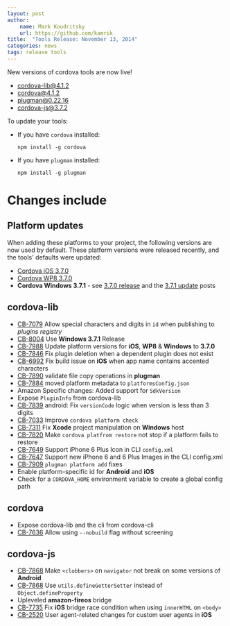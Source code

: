 ```yaml
---
layout: post
author:
    name: Mark Koudritsky
    url: https://github.com/kamrik
title:  "Tools Release: November 13, 2014"
categories: news
tags: release tools
---
```

New versions of cordova tools are now live!

* [cordova-lib@4.1.2](https://www.npmjs.org/package/cordova-lib)
* [cordova@4.1.2](https://www.npmjs.org/package/cordova)
* [plugman@0.22.16](https://www.npmjs.org/package/plugman)
* [cordova-js@3.7.2](https://www.npmjs.org/package/cordova-js)

To update your tools:

  * If you have `cordova` installed:

        npm install -g cordova

  * If you have `plugman` installed:

        npm install -g plugman

# Changes include
<!--more-->

## Platform updates
When adding these platforms to your project, the following versions are now used by default.
These platform versions were released recently, and the tools' defaults were updated:

* [Cordova iOS 3.7.0](http://cordova.apache.org/announcements/2014/11/06/cordova-ios-3.7.0.html)
* [Cordova WP8 3.7.0](http://cordova.apache.org/announcements/2014/11/06/cordova-wp-windows-3.7.0.html)
* **Cordova Windows 3.7.1** - see [3.7.0 release](http://cordova.apache.org/announcements/2014/11/06/cordova-wp-windows-3.7.0.html) and the [3.7.1 update](http://cordova.apache.org/news/2014/11/11/windows-cert.html) posts

## cordova-lib
* [CB-7079](https://issues.apache.org/jira/browse/CB-7079) Allow special characters and digits in `id` when publishing to *plugins registry*
* [CB-8004](https://issues.apache.org/jira/browse/CB-8004) Use **Windows 3.7.1** Release
* [CB-7988](https://issues.apache.org/jira/browse/CB-7988) Update platform versions for **iOS**, **WP8** & **Windows** to **3.7.0**
* [CB-7846](https://issues.apache.org/jira/browse/CB-7846) Fix plugin deletion when a dependent plugin does not exist
* [CB-6992](https://issues.apache.org/jira/browse/CB-6992) Fix build issue on **iOS** when app name contains accented characters
* [CB-7890](https://issues.apache.org/jira/browse/CB-7890) validate file copy operations in **plugman**
* [CB-7884](https://issues.apache.org/jira/browse/CB-7884) moved platform metadata to `platformsConfig.json`
* Amazon Specific changes: Added support for `SdkVersion`
* Expose `PluginInfo` from cordova-lib
* [CB-7839](https://issues.apache.org/jira/browse/CB-7839) android: Fix `versionCode` logic when version is less than 3 digits
* [CB-7033](https://issues.apache.org/jira/browse/CB-7033) Improve `cordova platform check`
* [CB-7311](https://issues.apache.org/jira/browse/CB-7311) Fix **Xcode** project manipulation on **Windows** host
* [CB-7820](https://issues.apache.org/jira/browse/CB-7820) Make `cordova platfrom restore` not stop if a platform fails to restore
* [CB-7649](https://issues.apache.org/jira/browse/CB-7649) Support iPhone 6 Plus Icon in CLI `config.xml`
* [CB-7647](https://issues.apache.org/jira/browse/CB-7647) Support new iPhone 6 and 6 Plus Images in the CLI config.xml
* [CB-7909](https://issues.apache.org/jira/browse/CB-7909) `plugman platform add` fixes
* Enable platform-specific id for **Android** and **iOS**
* Check for a `CORDOVA_HOME` environment variable to create a global config path

## cordova
* Expose cordova-lib and the cli from cordova-cli
* [CB-7636](https://issues.apache.org/jira/browse/CB-7636) Allow using `--nobuild` flag without screening

## cordova-js
* [CB-7868](https://issues.apache.org/jira/browse/CB-7868) Make `<clobbers>` on `navigator` not break on some versions of **Android**
* [CB-7868](https://issues.apache.org/jira/browse/CB-7868) Use `utils.defineGetterSetter` instead of `Object.defineProperty`
* Upleveled **amazon-fireos** bridge
* [CB-7735](https://issues.apache.org/jira/browse/CB-7735) Fix **iOS** bridge race condition when using `innerHTML` on `<body>`
* [CB-2520](https://issues.apache.org/jira/browse/CB-2520) User agent-related changes for custom user agents in **iOS**

